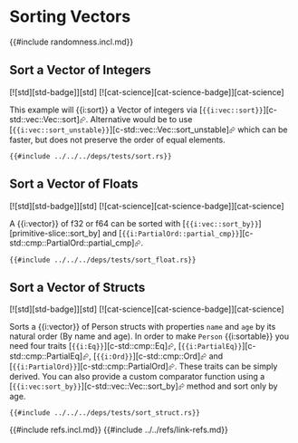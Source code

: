 # Sorting Vectors

{{#include randomness.incl.md}}

## Sort a Vector of Integers

[![std][std-badge]][std]  [![cat-science][cat-science-badge]][cat-science]

This example will {{i:sort}} a Vector of integers via [`{{i:vec::sort}}`][c-std::vec::Vec::sort]⮳. Alternative would be to use [`{{i:vec::sort_unstable}}`][c-std::vec::Vec::sort_unstable]⮳ which can be faster, but does not preserve the order of equal elements.

```rust,editable
{{#include ../../../deps/tests/sort.rs}}
```

## Sort a Vector of Floats

[![std][std-badge]][std]  [![cat-science][cat-science-badge]][cat-science]

A {{i:vector}} of f32 or f64 can be sorted with [`{{i:vec::sort_by}}`][primitive-slice::sort_by] and [`{{i:PartialOrd::partial_cmp}}`][c-std::cmp::PartialOrd::partial_cmp]⮳.

```rust,editable
{{#include ../../../deps/tests/sort_float.rs}}
```

## Sort a Vector of Structs

[![std][std-badge]][std]  [![cat-science][cat-science-badge]][cat-science]

Sorts a {{i:vector}} of Person structs with properties `name` and `age` by its natural order (By name and age). In order to make `Person` {{i:sortable}} you need four traits [`{{i:Eq}}`][c-std::cmp::Eq]⮳, [`{{i:PartialEq}}`][c-std::cmp::PartialEq]⮳, [`{{i:Ord}}`][c-std::cmp::Ord]⮳ and [`{{i:PartialOrd}}`][c-std::cmp::PartialOrd]⮳. These traits can be simply derived. You can also provide a custom comparator function using a [`{{i:vec:sort_by}}`][c-std::vec::Vec::sort_by]⮳ method and sort only by age.

```rust,editable
{{#include ../../../deps/tests/sort_struct.rs}}
```

{{#include refs.incl.md}}
{{#include ../../refs/link-refs.md}}
